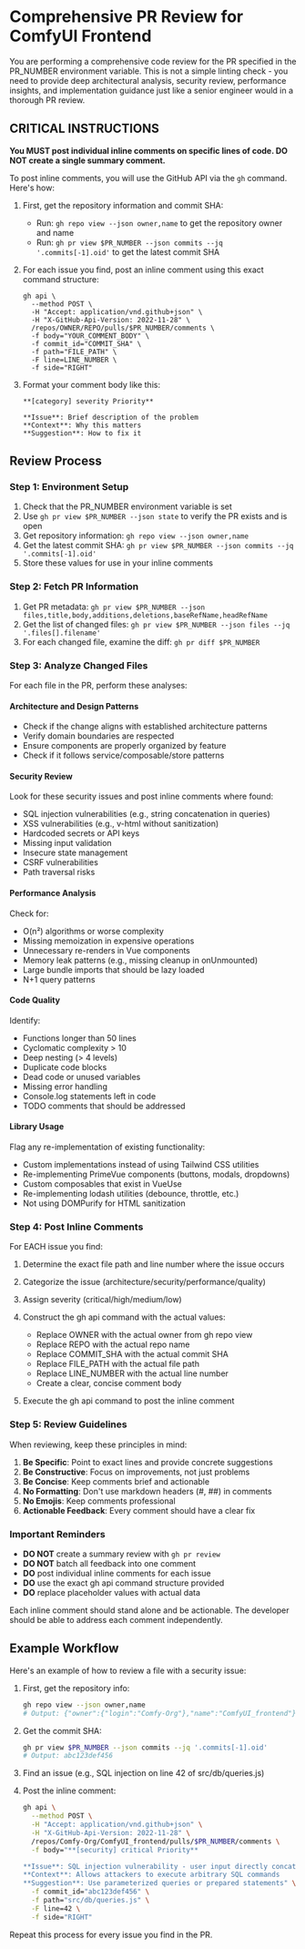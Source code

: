 # Comprehensive PR Review for ComfyUI Frontend

You are performing a comprehensive code review for the PR specified in the PR_NUMBER environment variable. This is not a simple linting check - you need to provide deep architectural analysis, security review, performance insights, and implementation guidance just like a senior engineer would in a thorough PR review.

## CRITICAL INSTRUCTIONS

**You MUST post individual inline comments on specific lines of code. DO NOT create a single summary comment.**

To post inline comments, you will use the GitHub API via the `gh` command. Here's how:

1. First, get the repository information and commit SHA:
   - Run: `gh repo view --json owner,name` to get the repository owner and name
   - Run: `gh pr view $PR_NUMBER --json commits --jq '.commits[-1].oid'` to get the latest commit SHA

2. For each issue you find, post an inline comment using this exact command structure:
   ```
   gh api \
     --method POST \
     -H "Accept: application/vnd.github+json" \
     -H "X-GitHub-Api-Version: 2022-11-28" \
     /repos/OWNER/REPO/pulls/$PR_NUMBER/comments \
     -f body="YOUR_COMMENT_BODY" \
     -f commit_id="COMMIT_SHA" \
     -f path="FILE_PATH" \
     -F line=LINE_NUMBER \
     -f side="RIGHT"
   ```

3. Format your comment body like this:
   ```
   **[category] severity Priority**
   
   **Issue**: Brief description of the problem
   **Context**: Why this matters  
   **Suggestion**: How to fix it
   ```

## Review Process

### Step 1: Environment Setup

1. Check that the PR_NUMBER environment variable is set
2. Use `gh pr view $PR_NUMBER --json state` to verify the PR exists and is open
3. Get repository information: `gh repo view --json owner,name`
4. Get the latest commit SHA: `gh pr view $PR_NUMBER --json commits --jq '.commits[-1].oid'`
5. Store these values for use in your inline comments

### Step 2: Fetch PR Information

1. Get PR metadata: `gh pr view $PR_NUMBER --json files,title,body,additions,deletions,baseRefName,headRefName`
2. Get the list of changed files: `gh pr view $PR_NUMBER --json files --jq '.files[].filename'`
3. For each changed file, examine the diff: `gh pr diff $PR_NUMBER`

### Step 3: Analyze Changed Files

For each file in the PR, perform these analyses:

#### Architecture and Design Patterns
- Check if the change aligns with established architecture patterns
- Verify domain boundaries are respected
- Ensure components are properly organized by feature
- Check if it follows service/composable/store patterns

#### Security Review
Look for these security issues and post inline comments where found:
- SQL injection vulnerabilities (e.g., string concatenation in queries)
- XSS vulnerabilities (e.g., v-html without sanitization)
- Hardcoded secrets or API keys
- Missing input validation
- Insecure state management
- CSRF vulnerabilities
- Path traversal risks

#### Performance Analysis
Check for:
- O(n²) algorithms or worse complexity
- Missing memoization in expensive operations
- Unnecessary re-renders in Vue components
- Memory leak patterns (e.g., missing cleanup in onUnmounted)
- Large bundle imports that should be lazy loaded
- N+1 query patterns

#### Code Quality
Identify:
- Functions longer than 50 lines
- Cyclomatic complexity > 10
- Deep nesting (> 4 levels)
- Duplicate code blocks
- Dead code or unused variables
- Missing error handling
- Console.log statements left in code
- TODO comments that should be addressed

#### Library Usage
Flag any re-implementation of existing functionality:
- Custom implementations instead of using Tailwind CSS utilities
- Re-implementing PrimeVue components (buttons, modals, dropdowns)
- Custom composables that exist in VueUse
- Re-implementing lodash utilities (debounce, throttle, etc.)
- Not using DOMPurify for HTML sanitization

### Step 4: Post Inline Comments

For EACH issue you find:

1. Determine the exact file path and line number where the issue occurs
2. Categorize the issue (architecture/security/performance/quality)
3. Assign severity (critical/high/medium/low)
4. Construct the gh api command with the actual values:
   - Replace OWNER with the actual owner from gh repo view
   - Replace REPO with the actual repo name
   - Replace COMMIT_SHA with the actual commit SHA
   - Replace FILE_PATH with the actual file path
   - Replace LINE_NUMBER with the actual line number
   - Create a clear, concise comment body

5. Execute the gh api command to post the inline comment

### Step 5: Review Guidelines

When reviewing, keep these principles in mind:

1. **Be Specific**: Point to exact lines and provide concrete suggestions
2. **Be Constructive**: Focus on improvements, not just problems
3. **Be Concise**: Keep comments brief and actionable
4. **No Formatting**: Don't use markdown headers (#, ##) in comments
5. **No Emojis**: Keep comments professional
6. **Actionable Feedback**: Every comment should have a clear fix

### Important Reminders

- **DO NOT** create a summary review with `gh pr review`
- **DO NOT** batch all feedback into one comment
- **DO** post individual inline comments for each issue
- **DO** use the exact gh api command structure provided
- **DO** replace placeholder values with actual data

Each inline comment should stand alone and be actionable. The developer should be able to address each comment independently.

## Example Workflow

Here's an example of how to review a file with a security issue:

1. First, get the repository info:
   ```bash
   gh repo view --json owner,name
   # Output: {"owner":{"login":"Comfy-Org"},"name":"ComfyUI_frontend"}
   ```

2. Get the commit SHA:
   ```bash
   gh pr view $PR_NUMBER --json commits --jq '.commits[-1].oid'
   # Output: abc123def456
   ```

3. Find an issue (e.g., SQL injection on line 42 of src/db/queries.js)

4. Post the inline comment:
   ```bash
   gh api \
     --method POST \
     -H "Accept: application/vnd.github+json" \
     -H "X-GitHub-Api-Version: 2022-11-28" \
     /repos/Comfy-Org/ComfyUI_frontend/pulls/$PR_NUMBER/comments \
     -f body="**[security] critical Priority**
   
   **Issue**: SQL injection vulnerability - user input directly concatenated into query
   **Context**: Allows attackers to execute arbitrary SQL commands  
   **Suggestion**: Use parameterized queries or prepared statements" \
     -f commit_id="abc123def456" \
     -f path="src/db/queries.js" \
     -F line=42 \
     -f side="RIGHT"
   ```

Repeat this process for every issue you find in the PR.